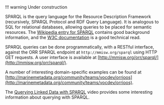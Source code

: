 !!! warning
    Under construction 

SPARQL is the query language for the Resource Description Framework (recursively, SPARQL Protocol and RDF Query Language). 
It is analogous to SQL for relational databases, allowing queries to be placed for semantic resources. 
The [Wikipedia entry for SPARQL](http://en.wikipedia.org/wiki/SPARQL) contains good background information, 
and the [W3C documentation](http://www.w3.org/TR/sparql11-overview/) is a good technical read.

SPARQL queries can be done programmatically, with a RESTful interface, against the ORR SPARQL endpoint at 
`http://mmisw.org/sparql` using HTTP GET requests.
A user interface is available at [http://mmisw.org/orr/sparql/](http://mmisw.org/orr/sparql/).

A number of interesting domain-specific examples can be found at 
[http://marinemetadata.org/community/teams/vocdev/orrioos](http://marinemetadata.org/community/teams/vocdev/orrioos).

The [Querying Linked Data with SPARQL](http://www.slideshare.net/olafhartig/querying-linked-data-with-sparql) 
video provides some interesting information about querying with SPARQL.
